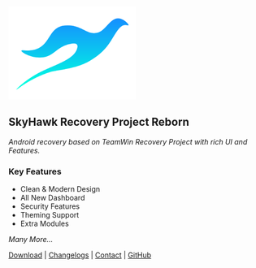 ![](_media/shrp-logo.png)

## SkyHawk Recovery Project Reborn
*Android recovery based on TeamWin Recovery Project with rich UI and Features.*

### Key Features

* Clean & Modern Design
* All New Dashboard
* Security Features
* Theming Support
* Extra Modules

 *Many More...*

[Download](downloads) |
[Changelogs](changelogs) |
[Contact](contact) |
[GitHub](https://github.com/SHRP-Reborn)
